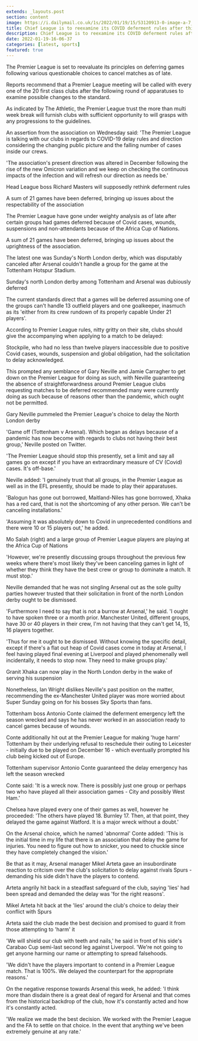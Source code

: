 ```yaml
---
extends: _layouts.post
section: content
image: https://i.dailymail.co.uk/1s/2022/01/19/15/53120913-0-image-a-7_1642606070894.jpg 
title: Chief League is to reexamine its COVID deferment rules after this ends of the week apparatuses 
description: Chief League is to reexamine its COVID deferment rules after this ends of the week apparatuses 
date: 2022-01-19-16-06-37 
categories: [latest, sports] 
featured: true 
--- 
```

The Premier League is set to reevaluate its principles on deferring games following various questionable choices to cancel matches as of late.

Reports recommend that a Premier League meeting will be called with every one of the 20 first class clubs after the following round of apparatuses to examine possible changes to the standard.

As indicated by The Athletic, the Premier League trust the more than multi week break will furnish clubs with sufficient opportunity to will grasps with any progressions to the guidelines.

An assertion from the association on Wednesday said: 'The Premier League is talking with our clubs in regards to COVID-19 delay rules and direction considering the changing public picture and the falling number of cases inside our crews.

'The association's present direction was altered in December following the rise of the new Omicron variation and we keep on checking the continuous impacts of the infection and will refresh our direction as needs be.'

Head League boss Richard Masters will supposedly rethink deferment rules

A sum of 21 games have been deferred, bringing up issues about the respectability of the association

The Premier League have gone under weighty analysis as of late after certain groups had games deferred because of Covid cases, wounds, suspensions and non-attendants because of the Africa Cup of Nations.

A sum of 21 games have been deferred, bringing up issues about the uprightness of the association.

The latest one was Sunday's North London derby, which was disputably canceled after Arsenal couldn't handle a group for the game at the Tottenham Hotspur Stadium.

Sunday's north London derby among Tottenham and Arsenal was dubiously deferred

The current standards direct that a games will be deferred assuming one of the groups can't handle 13 outfield players and one goalkeeper, inasmuch as its 'either from its crew rundown of its properly capable Under 21 players'.

According to Premier League rules, nitty gritty on their site, clubs should give the accompanying when applying to a match to be delayed:

Stockpile, who had no less than twelve players inaccessible due to positive Covid cases, wounds, suspension and global obligation, had the solicitation to delay acknowledged.

This prompted any semblance of Gary Neville and Jamie Carragher to get down on the Premier League for doing as such, with Neville guaranteeing the absence of straightforwardness around Premier League clubs requesting matches to be deferred recommended many were currently doing as such because of reasons other than the pandemic, which ought not be permitted.

Gary Neville pummeled the Premier League's choice to delay the North London derby

'Game off (Tottenham v Arsenal). Which began as delays because of a pandemic has now become with regards to clubs not having their best group,' Neville posted on Twitter.

'The Premier League should stop this presently, set a limit and say all games go on except if you have an extraordinary measure of CV (Covid) cases. It's off-base.'

Neville added: 'I genuinely trust that all groups, in the Premier League as well as in the EFL presently, should be made to play their apparatuses.

'Balogun has gone out borrowed, Maitland-Niles has gone borrowed, Xhaka has a red card, that is not the shortcoming of any other person. We can't be canceling installations.'

'Assuming it was absolutely down to Covid in unprecedented conditions and there were 10 or 15 players out,' he added.

Mo Salah (right) and a large group of Premier League players are playing at the Africa Cup of Nations

'However, we're presently discussing groups throughout the previous few weeks where there's most likely they've been canceling games in light of whether they think they have the best crew or group to dominate a match. It must stop.'

Neville demanded that he was not singling Arsenal out as the sole guilty parties however trusted that their solicitation in front of the north London derby ought to be dismissed.

'Furthermore I need to say that is not a burrow at Arsenal,' he said. 'I ought to have spoken three or a month prior. Manchester United, different groups, have 30 or 40 players in their crew, I'm not having that they can't get 14, 15, 16 players together.

'Thus for me it ought to be dismissed. Without knowing the specific detail, except if there's a flat out heap of Covid cases come in today at Arsenal, I feel having played final evening at Liverpool and played phenomenally well incidentally, it needs to stop now. They need to make groups play.'

Granit Xhaka can now play in the North London derby in the wake of serving his suspension

Nonetheless, Ian Wright dislikes Neville's past position on the matter, recommending the ex-Manchester United player was more worried about Super Sunday going on for his bosses Sky Sports than fans.

Tottenham boss Antonio Conte claimed the deferment emergency left the season wrecked and says he has never worked in an association ready to cancel games because of wounds.

Conte additionally hit out at the Premier League for making 'huge harm' Tottenham by their underlying refusal to reschedule their outing to Leicester - initially due to be played on December 16 - which eventually prompted his club being kicked out of Europe.

Tottenham supervisor Antonio Conte guaranteed the delay emergency has left the season wrecked

Conte said: 'It is a wreck now. There is possibly just one group or perhaps two who have played all their association games - City and possibly West Ham.'

Chelsea have played every one of their games as well, however he proceeded: 'The others have played 18. Burnley 17. Then, at that point, they delayed the game against Watford. It is a major wreck without a doubt.'

On the Arsenal choice, which he named 'abnormal' Conte added: 'This is the initial time in my life that there is an association that delay the game for injuries. You need to figure out how to snicker, you need to chuckle since they have completely changed the vision.'

Be that as it may, Arsenal manager Mikel Arteta gave an insubordinate reaction to critcism over the club's solicitation to delay against rivals Spurs - demanding his side didn't have the players to contend.

Arteta angrily hit back in a steadfast safeguard of the club, saying 'lies' had been spread and demanded the delay was 'for the right reasons'.

Mikel Arteta hit back at the 'lies' around the club's choice to delay their conflict with Spurs

Arteta said the club made the best decision and promised to guard it from those attempting to 'harm' it

'We will shield our club with teeth and nails,' he said in front of his side's Carabao Cup semi-last second leg against Liverpool. 'We're not going to get anyone harming our name or attempting to spread falsehoods.

'We didn't have the players important to contend in a Premier League match. That is 100%. We delayed the counterpart for the appropriate reasons.'

On the negative response towards Arsenal this week, he added: 'I think more than disdain there is a great deal of regard for Arsenal and that comes from the historical backdrop of the club, how it's constantly acted and how it's constantly acted.

'We realize we made the best decision. We worked with the Premier League and the FA to settle on that choice. In the event that anything we've been extremely genuine at any rate.'